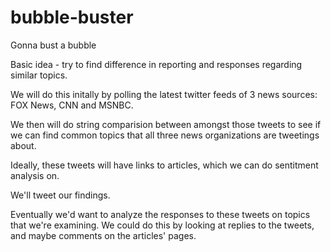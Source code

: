 # bubble-buster

Gonna bust a bubble

Basic idea - try to find difference in reporting and responses regarding similar topics. 

We will do this initally by polling the latest twitter feeds of 3 news sources: FOX News, CNN and MSNBC.

We then will do string comparision between amongst those tweets to see if we can find common topics that all three news organizations are tweetings about. 

Ideally, these tweets will have links to articles, which we can do sentitment analysis on.

We'll tweet our findings.

Eventually we'd want to analyze the responses to these tweets on topics that we're examining. We could do this by looking at replies to the tweets, and maybe comments on the articles' pages. 

